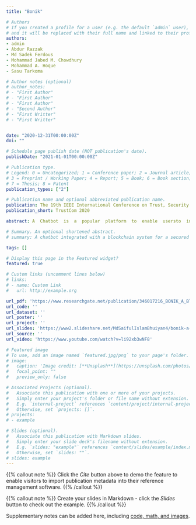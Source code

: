 ```yaml
---
title: "Bonik"

# Authors
# If you created a profile for a user (e.g. the default `admin` user), write the username (folder name) here 
# and it will be replaced with their full name and linked to their profile.
authors:
- admin
- Abdur Razzak
- Md Sadek Ferdous
- Mohammad Jabed M. Chowdhury 
- Mohammad A. Hoque
- Sasu Tarkoma

# Author notes (optional)
# author_notes:
# - "First Author"
# - "First Author"
# - "First Author"
# - "Second Author"
# - "First Writter"
# - "First Writter"


date: "2020-12-31T00:00:00Z"
doi: ""

# Schedule page publish date (NOT publication's date).
publishDate: "2021-01-01T00:00:00Z"

# Publication type.
# Legend: 0 = Uncategorized; 1 = Conference paper; 2 = Journal article;
# 3 = Preprint / Working Paper; 4 = Report; 5 = Book; 6 = Book section;
# 7 = Thesis; 8 = Patent
publication_types: ["2"]

# Publication name and optional abbreviated publication name.
publication: The 19th IEEE International Conference on Trust, Security and Privacy in Computing and Communications
publication_short: TrustCom 2020

abstract: A  Chatbot  is  a  popular  platform  to  enable  usersto  interact  with  a  software  or  website  to  gather  information  orexecute actions in an automated fashion. In recent years, chatbotsare being used for executing financial transactions, however, thereare  a  number  of  security  issues,  such  as  secure  authentication,data  integrity,  system  availability  and  transparency,  that  mustbe carefully handled for their wide-scale adoption. Recently, theblockchain technology, with a number of security advantages, hasemerged as one of the foundational technologies with the potentialto  disrupt  a  number  of  application  domains,  particularly  in  thefinancial sector. In this paper, we forward the idea of integratinga  chatbot  with  blockchain  technology  in  the  view  to  improvethe  security  issues  in  financial  chatbots.  More  specifically,  wepresentBONIK,  a  blockchain  empowered  chatbot  for  financialtransactions,  and  discuss  its  architecture  and  design  choices.Furthermore, we explore the developed Proof-of-Concept (PoC),evaluate  its  performance,  analyse  how  different  security  andprivacy  issues  are  mitigated  using  BONIK.

# Summary. An optional shortened abstract.
# summary: A chatbot integrated with a blockchain system for a secured financial transational chatbot. 

tags: []

# Display this page in the Featured widget?
featured: true

# Custom links (uncomment lines below)
# links:
# - name: Custom Link
#   url: http://example.org

url_pdf: 'https://www.researchgate.net/publication/346017216_BONIK_A_Blockchain_Empowered_Chatbot_for_Financial_Transactions'
url_code: ''
url_dataset: ''
url_poster: ''
url_project: ''
url_slides: 'https://www2.slideshare.net/MdSaifulIslamBhuiyan4/bonik-a-blockchain-empowered-chatbot-for-financial-transactions'
url_source: ''
url_video: 'https://www.youtube.com/watch?v=li92xb3wNF8'

# Featured image
# To use, add an image named `featured.jpg/png` to your page's folder. 
# image:
#   caption: 'Image credit: [**Unsplash**](https://unsplash.com/photos/pLCdAaMFLTE)'
#   focal_point: ""
#   preview_only: false

# Associated Projects (optional).
#   Associate this publication with one or more of your projects.
#   Simply enter your project's folder or file name without extension.
#   E.g. `internal-project` references `content/project/internal-project/index.md`.
#   Otherwise, set `projects: []`.
# projects:
# - example

# Slides (optional).
#   Associate this publication with Markdown slides.
#   Simply enter your slide deck's filename without extension.
#   E.g. `slides: "example"` references `content/slides/example/index.md`.
#   Otherwise, set `slides: ""`.
# slides: example
---
```


{{% callout note %}}
Click the *Cite* button above to demo the feature to enable visitors to import publication metadata into their reference management software.
{{% /callout %}}

{{% callout note %}}
Create your slides in Markdown - click the *Slides* button to check out the example.
{{% /callout %}}

Supplementary notes can be added here, including [code, math, and images](https://wowchemy.com/docs/writing-markdown-latex/).
